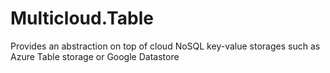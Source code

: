 # Multicloud.Table
Provides an abstraction on top of cloud NoSQL key-value storages such as Azure Table storage or Google Datastore
